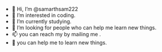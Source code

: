 - 👋 Hi, I’m @samarthsam222
- 👀 I’m interested in coding.
- 🌱 I’m currently studying.
- 💞️ I’m looking for people who can help me learn new things.
- 📫 you can reach my by mailing me .
- 📖 you can help me to learn new things.

<!---
samarthsam222/samarthsam222 is a ✨ special ✨ repository because its `README.md` (this file) appears on your GitHub profile.
You can click the Preview link to take a look at your changes.
--->
